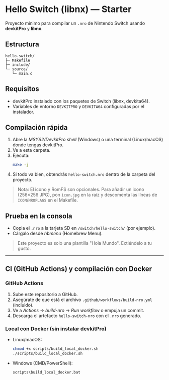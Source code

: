 # Hello Switch (libnx) — Starter

Proyecto mínimo para compilar un `.nro` de Nintendo Switch usando **devkitPro** y **libnx**.

## Estructura
```
hello-switch/
├─ Makefile
├─ include/
└─ source/
   └─ main.c
```

## Requisitos
- devkitPro instalado con los paquetes de Switch (libnx, devkita64).
- Variables de entorno `DEVKITPRO` y `DEVKITA64` configuradas por el instalador.

## Compilación rápida
1. Abre la *MSYS2/DevkitPro shell* (Windows) o una terminal (Linux/macOS) donde tengas devkitPro.
2. Ve a esta carpeta.
3. Ejecuta:
   ```bash
   make -j
   ```
4. Si todo va bien, obtendrás `hello-switch.nro` dentro de la carpeta del proyecto.

> Nota: El icono y RomFS son opcionales. Para añadir un icono (256×256 JPG), pon `icon.jpg` en la raíz y descomenta las líneas de `ICON`/`NROFLAGS` en el Makefile.

## Prueba en la consola
- Copia el `.nro` a la tarjeta SD en `/switch/hello-switch/` (por ejemplo).
- Cárgalo desde *hbmenu* (Homebrew Menu).

> Este proyecto es solo una plantilla "Hola Mundo". Extiéndelo a tu gusto.

---
## CI (GitHub Actions) y compilación con Docker
### GitHub Actions
1. Sube este repositorio a GitHub.
2. Asegúrate de que está el archivo `.github/workflows/build-nro.yml` (incluido).
3. Ve a *Actions* → *build-nro* → *Run workflow* o empuja un commit.
4. Descarga el artefacto `hello-switch-nro` con el `.nro` generado.

### Local con Docker (sin instalar devkitPro)
- Linux/macOS:
  ```bash
  chmod +x scripts/build_local_docker.sh
  ./scripts/build_local_docker.sh
  ```
- Windows (CMD/PowerShell):
  ```bat
  scripts\build_local_docker.bat
  ```
